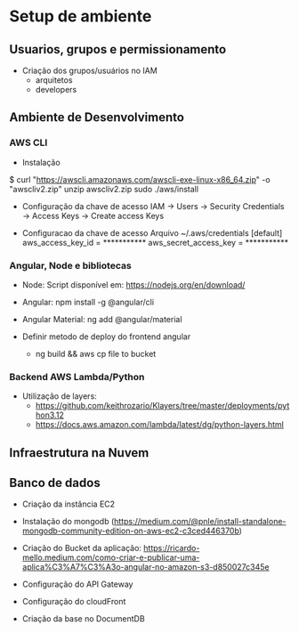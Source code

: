 # Setup de ambiente

## Usuarios, grupos e permissionamento

* Criação dos grupos/usuários no IAM
  * arquitetos
  * developers


## Ambiente de Desenvolvimento

### AWS CLI
* Instalação

$ curl "https://awscli.amazonaws.com/awscli-exe-linux-x86_64.zip" -o "awscliv2.zip"
unzip awscliv2.zip
sudo ./aws/install

* Configuração da chave de acesso
IAM -> Users -> Security Credentials -> Access Keys -> Create access Keys


* Configuracao da chave de acesso
Arquivo ~/.aws/credentials
[default]
aws_access_key_id = ***********
aws_secret_access_key = ***********


### Angular, Node e bibliotecas
* Node: Script disponível em: https://nodejs.org/en/download/
* Angular: npm install -g @angular/cli
* Angular Material: ng add @angular/material



* Definir metodo de deploy do frontend angular
  * ng build && aws cp file to bucket

### Backend AWS Lambda/Python
* Utilização de layers:
  * https://github.com/keithrozario/Klayers/tree/master/deployments/python3.12
  * https://docs.aws.amazon.com/lambda/latest/dg/python-layers.html


## Infraestrutura na Nuvem

## Banco de dados
* Criação da instância EC2
* Instalação do mongodb (https://medium.com/@pnle/install-standalone-mongodb-community-edition-on-aws-ec2-c3ced446370b)

* Criação do Bucket da aplicação: https://ricardo-mello.medium.com/como-criar-e-publicar-uma-aplica%C3%A7%C3%A3o-angular-no-amazon-s3-d850027c345e

* Configuração do API Gateway
* Configuração do cloudFront
* Criação da base no DocumentDB

